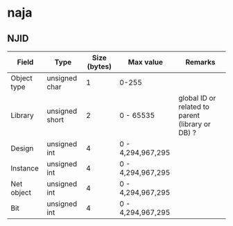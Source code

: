 # naja

## NJID
Field       | Type           | Size (bytes) | Max value | Remarks
------------|----------------|--------------|-----------|---------
Object type | unsigned char  | 1            | 0-255     |
Library     | unsigned short | 2            | 0 - 65535 | global ID or related to parent (library or DB) ?
Design      | unsigned int   | 4            | 0 - 4,294,967,295 |
Instance    | unsigned int   | 4            | 0 - 4,294,967,295 |
Net object  | unsigned int   | 4            | 0 - 4,294,967,295 |
Bit         | unsigned int   | 4            | 0 - 4,294,967,295 |
















